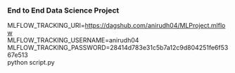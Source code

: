 ### End to End Data Science Project

MLFLOW_TRACKING_URI=https://dagshub.com/anirudh04/MLProject.mlflow \
MLFLOW_TRACKING_USERNAME=anirudh04 \
MLFLOW_TRACKING_PASSWORD=28414d783e31c5b7a12c9d804251fe6f5367e513 \
python script.py